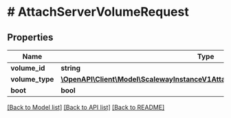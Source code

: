 # # AttachServerVolumeRequest

## Properties

Name | Type | Description | Notes
------------ | ------------- | ------------- | -------------
**volume_id** | **string** |  | [optional]
**volume_type** | [**\OpenAPI\Client\Model\ScalewayInstanceV1AttachServerVolumeRequestVolumeType**](ScalewayInstanceV1AttachServerVolumeRequestVolumeType.md) |  | [optional]
**boot** | **bool** |  | [optional]

[[Back to Model list]](../../README.md#models) [[Back to API list]](../../README.md#endpoints) [[Back to README]](../../README.md)
